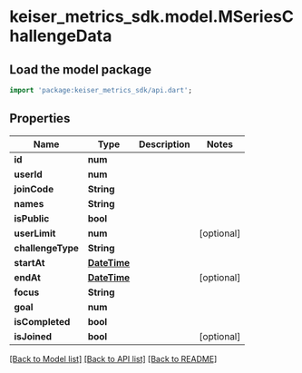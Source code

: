 # keiser_metrics_sdk.model.MSeriesChallengeData

## Load the model package
```dart
import 'package:keiser_metrics_sdk/api.dart';
```

## Properties
Name | Type | Description | Notes
------------ | ------------- | ------------- | -------------
**id** | **num** |  | 
**userId** | **num** |  | 
**joinCode** | **String** |  | 
**names** | **String** |  | 
**isPublic** | **bool** |  | 
**userLimit** | **num** |  | [optional] 
**challengeType** | **String** |  | 
**startAt** | [**DateTime**](DateTime.md) |  | 
**endAt** | [**DateTime**](DateTime.md) |  | [optional] 
**focus** | **String** |  | 
**goal** | **num** |  | 
**isCompleted** | **bool** |  | 
**isJoined** | **bool** |  | [optional] 

[[Back to Model list]](../README.md#documentation-for-models) [[Back to API list]](../README.md#documentation-for-api-endpoints) [[Back to README]](../README.md)


